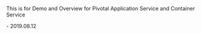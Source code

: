 This is for Demo and Overview for Pivotal Application Service and Container Service

\- 2019.08.12


